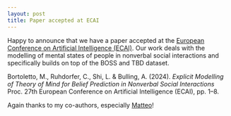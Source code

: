 ```yaml
---
layout: post
title: Paper accepted at ECAI
---
```


Happy to announce that we have a paper accepted at the [European Conference on Artificial Intelligence (ECAI)](https://www.ecai2024.eu).
Our work deals with the modelling of mental states of people in nonverbal social interactions and specifically builds on top of the BOSS and TBD dataset.

Bortoletto, M., Ruhdorfer, C., Shi, L. & Bulling, A. (2024).
*Explicit Modelling of Theory of Mind for Belief Prediction in Nonverbal Social Interactions* 
Proc. 27th European Conference on Artificial Intelligence (ECAI), pp. 1–8.

Again thanks to my co-authors, especially [Matteo](https://mattbortoletto.github.io)!
